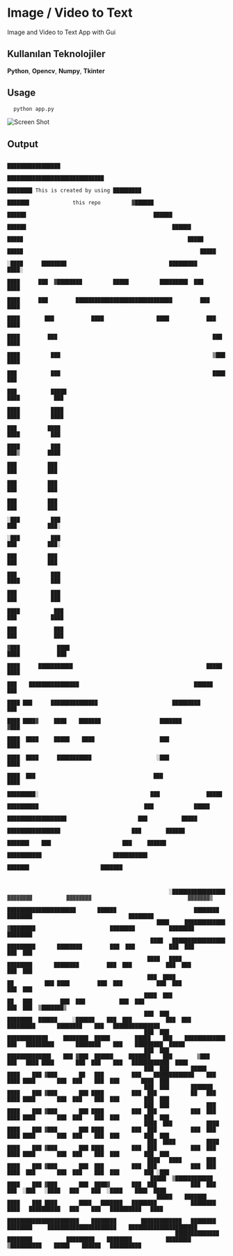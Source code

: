 
# Image / Video to Text

Image and Video to Text App with Gui
## Kullanılan Teknolojiler

**Python**,
**Opencv**,
**Numpy**,
**Tkinter**
  
## Usage

```bash
  python app.py
```
  ![Screen Shot](https://via.placeholder.com/468x300?text=App+Screenshot+Here)
## Output
                                                                                                                                    
                                                                                                                                                                                                                                                     
                                                                                                                 █████████████████                                                                                                                 
                                                                                                          ███████████████████████████████                                                                                                          
                                                                                                     ████████ This is created by using █████████                                                                                                     
                                                                                                  ███████              this repo          ▓██████                                                                                                  
                                                                                               ██████                                         ██████                                                                                               
                                                                                            ██████                                               ██████                                                                                            
                                                                                          █████                                                     █████                                                                                          
                                                                                        █████                                                         █████                                                                                        
                                                                                      ░████      ████████                                 █████████     ████░                                                                                      
                                                                                     ████      ███  ▓████████          █████          █████████  ███      ████                                                                                     
                                                                                    ████      ███         ███████████████████████████████         ███      ████                                                                                    
                                                                                  ████        ███            ████                 ████            ███        ████                                                                                  
                                                                                 ████         ███                                                  ███        ████                                                                                 
                                                                                ████          ███                                                 ▒███         ████                                                                                
                                                                                ███           ███                                                 ████          ███                                                                                
                                                                               ███           █████                                                ████           ███                                                                               
                                                                              ████          ████                                                   ████          ████                                                                              
                                                                              ███          ████                                                     ████          ███                                                                              
                                                                             ████          ███                                                       ███▒         ████                                                                             
                                                                             ███          ███                                                         ███          ███                                                                             
                                                                             ███          ███                                                         ███          ███                                                                             
                                                                             ███          ███                                                         ███          ███                                                                             
                                                                            ░███          ███                                                         ███          ███░                                                                            
                                                                            ░███          ███                                                         ███          ███░                                                                            
                                                                             ███          ███                                                         ███          ███                                                                             
                                                                             ███           ███                                                       ████          ███                                                                             
                                                                             ███           ███                                                       ███           ███                                                                             
                                                                             ████           ███                                                     ███           ████                                                                             
                                                                              ███            ███                                                   ███            ███                                                                              
                                                                              ▓███            ████                                               ████            ███                                                                               
                                                                               ████      ███████████                                           █████            ████                                                                               
                                                                                ███    ████████████████                                     ██████              ███                                                                                
                                                                                 ████ ███      ███████████████                        █████████                ███                                                                                 
                                                                                  ████ ████▓     ████    ███████                   ███████                   ▓███                                                                                  
                                                                                   ████  ████     █████    ████                     ███                     ████                                                                                   
                                                                                    ████  ████      ███████████                     ░███                   ████                                                                                    
                                                                                      ████  ███                                      ███                 ████                                                                                      
                                                                                       █████████░                                    ███               █████                                                                                       
                                                                                         ██████████                                  ███             █████                                                                                         
                                                                                           ███████████████████                       ███           █████                                                                                           
                                                                                             █████████████████                       ███        ██████                                                                                             
                                                                                                ███████    ███                       ███     ██████                                                                                                
                                                                                                   ███████████                       ███████████                                                                                                   
                                                                                                       ███████                       ███████                                                                                                       
                                                                                                                                                                                                                                                   
                                                                                                                                                                                                                                                   
                                                                                                                                                                                                                                                   
                                                        ░█████████████████                                       ▓▓▓▓▓▓▓▓           ▓▓▓▓▓▓▓▓                               ▓▓▓▓▓▓▓▒                                                                
                                                     ██████████████████████       ██████                         ████████           ████████                               ████████                                                                
                                                    ████     █████████████      ▓████████                        ████████           ████████                               ████████                                                                
                                                  ████   █████████████████      █████████       ████████         ███  ███           ███  ███                               ███  ███                                                                
                                                 ████   ████                     ████████       ████████         ███  ███           ███  ███                               ███  ███                                                                
                                                 ███  ████                          ██          ███ ████         ███  ███           ███  ███                               ███  ███                                                                
                                                ████  ███                                       ██   ███         ███  ███           ███  ███                               ███  ███  ▒███████▒                                                     
                                                ███  ███                         ████████  ██████     ░██████    ███  ███           ███  ███   █████████       ████████    ███   ███████████████                                                   
                                                ███  ███       █████████████     ████████  █████        █████    ███    █████████████    ███   █████████       ████████    ███    █████████  █████                                                 
                                                ███  ███       ██████████████    ███ ▓███  ██████     ███████    ███        ▒███         ███   ████ ████       ███  ███    ███   ████████████  ████                                                
                                                ███  ███       █████     ████    ███ ▓███       ██   ███         ███    █████████████    ███   ████ ████       ███  ███    ███  ███       ████  ███                                                
                                                ███  ███       ███████   ████    ███ ▓███       ███ ████         ███  ███           ██   ███   ████ ████       ███  ███    ███  ███        ███  ███                                                
                                                ███  ███            ███  ████    ███ ▓███       ███ ████         ███  ███           ███  ███   ████ ████       ███  ███    ███  ███        ███  ███                                                
                                                ████  ███           ████ ████    ███ ▓███       ███ ████         ███  ███           ███  ███   ████ ████       ███  ███    ███  ███        ███  ███                                                
                                                 ███  ████          ████ ████    ███ ▓███       ███ ████         ███  ███           ███  ███   ████ ████       ███  ███    ███  ███        ███  ███                                                
                                                 ████   ████        ███  ████    ███ ▓███       ███  ███         ███  ███           ███  ███   ████  ███       ███  ███    ███  ███        ███ ░███                                                
                                                  █████  ▒████████████   ████    ███ ▓███       ███  ████▓       ███  ███           ███  ███    ███  ░███   ░████   ███    ███  ░████    ████  ████                                                
                                                    █████    ███████     ████    ███ ████       ████   ███████   ████████           ████████    ████   ██████████   ███    ███   ██████████   ████                                                 
                                                      ███████████████████████    ████████        █████████████   ████████           ████████     ██████████████████████    ██████████████████████                                                  
                                                          ██████████████         ████████           █████████    ████████           ████████       ▒██████████    █████    ██████   ██████████                                                     
                                                                                                                                                                                                                                                   
